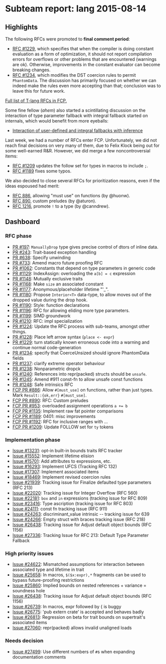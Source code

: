 # Subteam report: lang 2015-08-14

## Highlights

The following RFCs were promoted to **final comment period**:

- [RFC #1229](https://github.com/rust-lang/rfcs/pull/1229), which
  specifies that when the compiler is doing constant evaluation as a
  form of optimization, it should not report compilation errors for
  overflows or other problems that are encountered (warnings are ok).
  Otherwise, improvements in the constant evaluator can become
  breaking changes.
- [RFC #1234](https://github.com/rust-lang/rfcs/pull/1234), which
  modifies the DST coercion rules to permit `PhantomData`. The
  discussion has primarily focused on whether we can indeed make the
  rules even more accepting than that; conclusion was to leave this
  for future work.

[Full list of T-lang RFCs in FCP.](https://github.com/rust-lang/rfcs/issues?q=is%3Aopen+label%3AT-lang+label%3Afinal-comment-period)

Some fine fellow (*ahem*) also started a scintillating discussion on
the interaction of type parameter fallback with integral fallback
started on internals, which would benefit from more eyeballs:

- [Interaction of user-defined and integral fallbacks with inference][1]

[1]: https://internals.rust-lang.org/t/interaction-of-user-defined-and-integral-fallbacks-with-inference/2496

Last week, we had a number of RFCs enter FCP. Unfortunately, we did
not reach final decisions on very many of them, due to Felix Klock
being out for some well-earned R&R. However, we did merge a few
noncontroversial items:

- [RFC #1209](https://github.com/rust-lang/rfcs/pull/1209) updates
  the follow set for types in macros to include `;`.
- [RFC #1189](https://github.com/rust-lang/rfcs/pull/1189) fixes
  some typos.
  
We also decided to close several RFCs for prioritization reasons, even
if the ideas espoused had merit:

- [RFC 886](https://github.com/rust-lang/rfcs/pull/886), allowing
  "must use" on functions (by @huonw).
- [RFC 890](https://github.com/rust-lang/rfcs/pull/890), custom
  preludes (by @aturon).
- [RFC 1216](https://github.com/rust-lang/rfcs/pull/1216), promote `!`
  to a type (by @canndrew).

## Dashboard

### RFC phase

- [PR #197](https://github.com/rust-lang/rfcs/pull/197):
  `ManuallyDrop` type gives precise control of dtors of inline data.
- [PR #243](https://github.com/rust-lang/rfcs/pull/243):
  Trait-based exception handling
- [PR #638](https://github.com/rust-lang/rfcs/pull/638):
  Specify unwinding
- [PR #733](https://github.com/rust-lang/rfcs/pull/733):
  Amend macro future proofing RFC
- [PR #1062](https://github.com/rust-lang/rfcs/pull/1062):
  Constants that depend on type parameters in generic code
- [PR #1129](https://github.com/rust-lang/rfcs/pull/1129):
  IndexAssign: overloading the `a[b] = c` expression
- [PR #1148](https://github.com/rust-lang/rfcs/pull/1148):
  Mutually exclusive traits
- [PR #1168](https://github.com/rust-lang/rfcs/pull/1168):
  Make `size` an associated constant
- [PR #1177](https://github.com/rust-lang/rfcs/pull/1177):
  Anonymous/placeholder lifetime "'_".
- [PR #1180](https://github.com/rust-lang/rfcs/pull/1180):
  Propose `Interior<T>` data-type, to allow moves out of the dropped value during the drop hook.
- [PR #1190](https://github.com/rust-lang/rfcs/pull/1190):
  Style: function declarations
- [PR #1196](https://github.com/rust-lang/rfcs/pull/1196):
  RFC for allowing eliding more type parameters.
- [PR #1199](https://github.com/rust-lang/rfcs/pull/1199):
  SIMD groundwork
- [PR #1210](https://github.com/rust-lang/rfcs/pull/1210):
  RFC: impl specialization
- [PR #1224](https://github.com/rust-lang/rfcs/pull/1224):
  Update the RFC process with sub-teams, amongst other things.
- [PR #1228](https://github.com/rust-lang/rfcs/pull/1228):
  Place left arrow syntax (`place <- expr`)
- [PR #1229](https://github.com/rust-lang/rfcs/pull/1229):
  turn statically known erroneous code into a warning and continue normal code-generation
- [PR #1234](https://github.com/rust-lang/rfcs/pull/1234):
  specify that CoerceUnsized should ignore PhantomData fields
- [PR #1237](https://github.com/rust-lang/rfcs/pull/1237):
  clarify extreme operator behaviour
- [PR #1238](https://github.com/rust-lang/rfcs/pull/1238):
  Nonparametric dropck
- [PR #1240](https://github.com/rust-lang/rfcs/pull/1240):
  References into repr(packed) structs should be `unsafe`.
- [PR #1245](https://github.com/rust-lang/rfcs/pull/1245):
  Amend #911 const-fn to allow unsafe const functions
- [PR #1248](https://github.com/rust-lang/rfcs/pull/1248):
  Safe intrinsics RFC
- [FCP PR #886](https://github.com/rust-lang/rfcs/pull/886):
  Allow `#[must_use]` on functions, rather than just types. Mark `Result::{ok,err}` `#[must_use]`.
- [FCP PR #890](https://github.com/rust-lang/rfcs/pull/890):
  RFC: Custom preludes
- [FCP PR #953](https://github.com/rust-lang/rfcs/pull/953):
  overloaded assignment operations `a += b`
- [FCP PR #1135](https://github.com/rust-lang/rfcs/pull/1135):
  Implement raw fat pointer comparisons
- [FCP PR #1189](https://github.com/rust-lang/rfcs/pull/1189):
  0401: misc improvements
- [FCP PR #1192](https://github.com/rust-lang/rfcs/pull/1192):
  RFC for inclusive ranges with ...
- [FCP PR #1209](https://github.com/rust-lang/rfcs/pull/1209):
  Update FOLLOW set for `ty` tokens

### Implementation phase

- [Issue #13231](https://github.com/rust-lang/rust/issues/13231):
  opt-in built-in bounds traits RFC tracker
- [Issue #15552](https://github.com/rust-lang/rust/issues/15552):
  Implement lifetime elision
- [Issue #15701](https://github.com/rust-lang/rust/issues/15701):
  Add attributes to expressions, etc.
- [Issue #16293](https://github.com/rust-lang/rust/issues/16293):
  Implement UFCS (Tracking RFC 132)
- [Issue #17307](https://github.com/rust-lang/rust/issues/17307):
  Implement associated items
- [Issue #18469](https://github.com/rust-lang/rust/issues/18469):
  Implement revised coercion rules
- [Issue #21939](https://github.com/rust-lang/rust/issues/21939):
  Tracking issue for Finalize defaulted type parameters (RFC 213)
- [Issue #22020](https://github.com/rust-lang/rust/issues/22020):
  Tracking issue for Integer Overflow (RFC 560)
- [Issue #22181](https://github.com/rust-lang/rust/issues/22181):
  `box` and `in` expressions (tracking issue for RFC 809)
- [Issue #23416](https://github.com/rust-lang/rust/issues/23416):
  Type ascription (tracking issue for RFC 803)
- [Issue #24111](https://github.com/rust-lang/rust/issues/24111):
  const fn tracking issue (RFC 911)
- [Issue #24263](https://github.com/rust-lang/rust/issues/24263):
  discriminant_value intrinsic -- tracking issue for 639
- [Issue #24266](https://github.com/rust-lang/rust/issues/24266):
  Empty struct with braces tracking issue (RFC 218)
- [Issue #26438](https://github.com/rust-lang/rust/issues/26438):
  Tracking issue for Adjust default object bounds (RFC 1156)
- [Issue #27336](https://github.com/rust-lang/rust/issues/27336):
  Tracking Issue for RFC 213: Default Type Parameter Fallback

### High priority issues

- [Issue #24622](https://github.com/rust-lang/rust/issues/24622):
  Mismatched assumptions for interaction between associated type and lifetime in trait
- [Issue #25658](https://github.com/rust-lang/rust/issues/25658):
  In macros, `$($x:expr),*` fragments can be used to bypass future-proofing restrictions
- [Issue #25860](https://github.com/rust-lang/rust/issues/25860):
  Implied bounds on nested references + variance = soundness hole
- [Issue #26438](https://github.com/rust-lang/rust/issues/26438):
  Tracking issue for Adjust default object bounds (RFC 1156)
- [Issue #26739](https://github.com/rust-lang/rust/issues/26739):
  In macros, expr followed by { is buggy
- [Issue #26775](https://github.com/rust-lang/rust/issues/26775):
  'pub extern crate' is accepted and behaves badly
- [Issue #26813](https://github.com/rust-lang/rust/issues/26813):
  Regression on beta for trait bounds on supertrait's associated items
- [Issue #27060](https://github.com/rust-lang/rust/issues/27060):
  repr(packed) allows invalid unaligned loads

### Needs decision

- [Issue #27499](https://github.com/rust-lang/rust/pull/27499):
  Use different numbers of `#`s when expanding documentation comments
